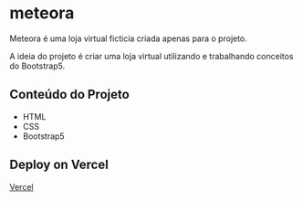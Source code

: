 # meteora

Meteora é uma loja virtual ficticia criada apenas para o projeto.

A ideia do projeto é criar uma loja virtual utilizando e trabalhando conceitos do Bootstrap5.

## Conteúdo do Projeto
- HTML
- CSS
- Bootstrap5

## Deploy on Vercel

[Vercel](https://meteora-plum.vercel.app/)
